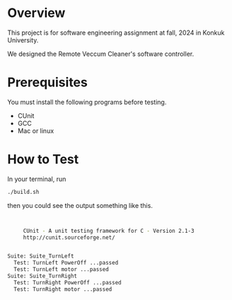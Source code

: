 # Overview
This project is for software engineering assignment at fall, 2024 in Konkuk University. 

We designed the Remote Veccum Cleaner's software controller.

# Prerequisites 
You must install the following programs before testing.
- CUnit
- GCC
- Mac or linux

# How to Test

In your terminal, run

```zsh
./build.sh
```
then you could see the output something like this.
```zsh


     CUnit - A unit testing framework for C - Version 2.1-3
     http://cunit.sourceforge.net/


Suite: Suite_TurnLeft
  Test: TurnLeft PowerOff ...passed
  Test: TurnLeft motor ...passed
Suite: Suite_TurnRight
  Test: TurnRight PowerOff ...passed
  Test: TurnRight motor ...passed
```
